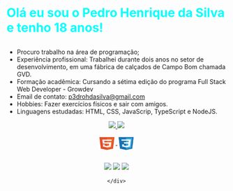 ### <h1 style="color: aqua;">Olá eu sou o Pedro Henrique da Silva e tenho 18 anos!</h1>

##

- Procuro trabalho na área de programação;
- Experiência profissional: Trabalhei durante dois anos no setor de desenvolvimento, em uma fábrica de calçados de Campo Bom chamada GVD.
- Formação acadêmica: Cursando a sétima edição do programa Full Stack Web Developer - Growdev
- Email de contato: p3drohdasilva@gmail.com
- Hobbies: Fazer exercícios físicos e sair com amigos.
- Linguagens estudadas: HTML, CSS, JavaScrip, TypeScript e NodeJS.

<div align="center">
  <a href="https://github.com/Pedro-HSilva">
  <img height="180em" src="https://github-readme-stats.vercel.app/api?username=Pedro-HSilva&show_icons=true&theme=dracula&include_all_commits=true&count_private=true"/>
  <img height="180em" src="https://github-readme-stats.vercel.app/api/top-langs/?username=Pedro-HSilva&layout=compact&langs_count=7&theme=dracula"/>
</div>
  
  <div style="display: inline_block" div align="center"><br>
  <img align="center" alt="Moon-HTML" height="30" width="40" src="https://raw.githubusercontent.com/devicons/devicon/master/icons/html5/html5-original.svg">
  <img align="center" alt="Moon-CSS" height="30" width="40" src="https://raw.githubusercontent.com/devicons/devicon/master/icons/css3/css3-original.svg">
  <src="https://media.discordapp.net/attachments/639956127056134178/890373478988013628/Publicacoes_Instagram_1_1.png?width=676&height=676">
</div>

##

  <div align="center">
  <a href="https://instagram.com/pedrinhosilva__" target="_blank"><img src="https://img.shields.io/badge/-Instagram-%23E4405F?style=for-the-badge&logo=instagram&logoColor=white" target="_blank"></a>
 <a href="https://discord.gg/yWFf9QPD" target="_blank"><img src="https://img.shields.io/badge/Discord-7289DA?style=for-the-badge&logo=discord&logoColor=white" target="_blank"></a> 
  <a href="https://www.linkedin.com/in/pedro-silva-647152205/" target="_blank"><img src="https://img.shields.io/badge/-LinkedIn-%230077B5?style=for-the-badge&logo=linkedin&logoColor=white" target="_blank"></a> 
    
    </div>
